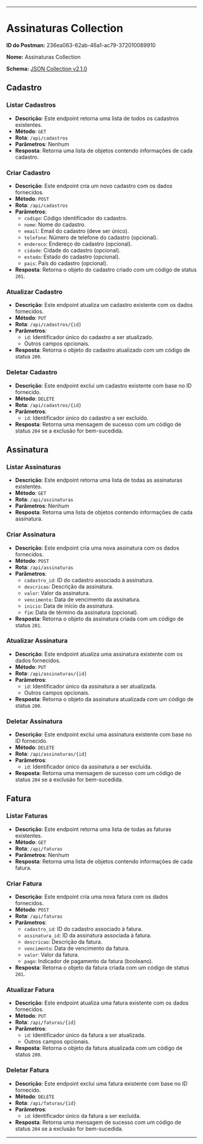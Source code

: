 
---

# Assinaturas Collection

**ID do Postman:** 236ea063-62ab-46a1-ac79-372010089910

**Nome:** Assinaturas Collection

**Schema:** [JSON Collection v2.1.0](https://schema.getpostman.com/json/collection/v2.1.0/collection.json)

## Cadastro

### Listar Cadastros

- **Descrição**: Este endpoint retorna uma lista de todos os cadastros existentes.
- **Método**: `GET`
- **Rota**: `/api/cadastros`
- **Parâmetros**: Nenhum
- **Resposta**: Retorna uma lista de objetos contendo informações de cada cadastro.

### Criar Cadastro

- **Descrição**: Este endpoint cria um novo cadastro com os dados fornecidos.
- **Método**: `POST`
- **Rota**: `/api/cadastros`
- **Parâmetros**:
  - `codigo`: Código identificador do cadastro.
  - `nome`: Nome do cadastro.
  - `email`: Email do cadastro (deve ser único).
  - `telefone`: Número de telefone do cadastro (opcional).
  - `endereco`: Endereço do cadastro (opcional).
  - `cidade`: Cidade do cadastro (opcional).
  - `estado`: Estado do cadastro (opcional).
  - `pais`: País do cadastro (opcional).
- **Resposta**: Retorna o objeto do cadastro criado com um código de status `201`.

### Atualizar Cadastro

- **Descrição**: Este endpoint atualiza um cadastro existente com os dados fornecidos.
- **Método**: `PUT`
- **Rota**: `/api/cadastros/{id}`
- **Parâmetros**:
  - `id`: Identificador único do cadastro a ser atualizado.
  - Outros campos opcionais.
- **Resposta**: Retorna o objeto do cadastro atualizado com um código de status `200`.

### Deletar Cadastro

- **Descrição**: Este endpoint exclui um cadastro existente com base no ID fornecido.
- **Método**: `DELETE`
- **Rota**: `/api/cadastros/{id}`
- **Parâmetros**:
  - `id`: Identificador único do cadastro a ser excluído.
- **Resposta**: Retorna uma mensagem de sucesso com um código de status `204` se a exclusão for bem-sucedida.

## Assinatura

### Listar Assinaturas

- **Descrição**: Este endpoint retorna uma lista de todas as assinaturas existentes.
- **Método**: `GET`
- **Rota**: `/api/assinaturas`
- **Parâmetros**: Nenhum
- **Resposta**: Retorna uma lista de objetos contendo informações de cada assinatura.

### Criar Assinatura

- **Descrição**: Este endpoint cria uma nova assinatura com os dados fornecidos.
- **Método**: `POST`
- **Rota**: `/api/assinaturas`
- **Parâmetros**:
  - `cadastro_id`: ID do cadastro associado à assinatura.
  - `descricao`: Descrição da assinatura.
  - `valor`: Valor da assinatura.
  - `vencimento`: Data de vencimento da assinatura.
  - `inicio`: Data de início da assinatura.
  - `fim`: Data de término da assinatura (opcional).
- **Resposta**: Retorna o objeto da assinatura criada com um código de status `201`.

### Atualizar Assinatura

- **Descrição**: Este endpoint atualiza uma assinatura existente com os dados fornecidos.
- **Método**: `PUT`
- **Rota**: `/api/assinaturas/{id}`
- **Parâmetros**:
  - `id`: Identificador único da assinatura a ser atualizada.
  - Outros campos opcionais.
- **Resposta**: Retorna o objeto da assinatura atualizada com um código de status `200`.

### Deletar Assinatura

- **Descrição**: Este endpoint exclui uma assinatura existente com base no ID fornecido.
- **Método**: `DELETE`
- **Rota**: `/api/assinaturas/{id}`
- **Parâmetros**:
  - `id`: Identificador único da assinatura a ser excluída.
- **Resposta**: Retorna uma mensagem de sucesso com um código de status `204` se a exclusão for bem-sucedida.

## Fatura

### Listar Faturas

- **Descrição**: Este endpoint retorna uma lista de todas as faturas existentes.
- **Método**: `GET`
- **Rota**: `/api/faturas`
- **Parâmetros**: Nenhum
- **Resposta**: Retorna uma lista de objetos contendo informações de cada fatura.

### Criar Fatura

- **Descrição**: Este endpoint cria uma nova fatura com os dados fornecidos.
- **Método**: `POST`
- **Rota**: `/api/faturas`
- **Parâmetros**:
  - `cadastro_id`: ID do cadastro associado à fatura.
  - `assinatura_id`: ID da assinatura associada à fatura.
  - `descricao`: Descrição da fatura.
  - `vencimento`: Data de vencimento da fatura.
  - `valor`: Valor da fatura.
  - `pago`: Indicador de pagamento da fatura (booleano).
- **Resposta**: Retorna o objeto da fatura criada com um código de status `201`.

### Atualizar Fatura

- **Descrição**: Este endpoint atualiza uma fatura existente com os dados fornecidos.
- **Método**: `PUT`
- **Rota**: `/api/faturas/{id}`
- **Parâmetros**:
  - `id`: Identificador único da fatura a ser atualizada.
  - Outros campos opcionais.
- **Resposta**: Retorna o objeto da fatura atualizada com um código de status `200`.

### Deletar Fatura

- **Descrição**: Este endpoint exclui uma fatura existente com base no ID fornecido.
- **Método**: `DELETE`
- **Rota**: `/api/faturas/{id}`
- **Parâmetros**:
  - `id`: Identificador único da fatura a ser excluída.
- **Resposta**: Retorna uma mensagem de sucesso com um código de status `204` se a exclusão for bem-sucedida.

---
